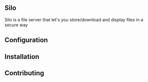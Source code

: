 Silo
----

Silo is a file server that let's you store/download and display files in a
secure way

## Configuration

## Installation

## Contributing
